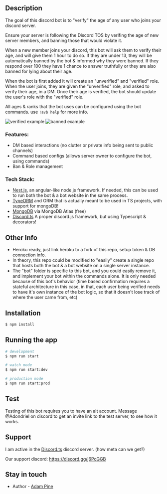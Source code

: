 ## Description
The goal of this discord bot is to "verify" the age of any user who joins your discord server.

Ensure your server is following the Discord TOS by verifing the age of new server members, and banning those that would violate it.

When a new member joins your discord, this bot will ask them to verify their age, and will give them 1 hour to do so.
If they are under 13, they will be automatically banned by the bot & informed why they were banned.
If they respond over 100 they have 1 chance to answer truthfully or they are also banned for lying about their age.

When the bot is first added it will create an "unverified" and "verified" role.
When the user joins, they are given the "unverified" role, and asked to verify their age, in a DM.
Once their age is verified, the bot should update the user's role with the "verified" role.

All ages & ranks that the bot uses can be configured using the bot commands.
use `!avb help` for more info.

![verified example](https://i.imgur.com/vYeuged.png)
![banned example](https://i.imgur.com/j1C36kU.png)

### Features:
  - DM based interactions (no clutter or private info being sent to public channels)
  - Command based configs (allows server owner to configure the bot, using commands)
  - Ban & Role management


### Tech Stack:
  - [Nest.js](https://nestjs.com/), an angular-like node.js framework. If needed, this can be used to run both the bot & a bot website in the same process.
  - [TypeORM](https://typeorm.io/#/) and ORM that is actually meant to be used in TS projects, with support for mongoDB!
  - [MongoDB](https://www.mongodb.com/cloud/atlas) via MongoDB Atlas (free)
  - [Discord.ts](https://github.com/OwenCalvin/discord.ts) A proper discord.js framework, but using Typescript & decorators!

## Other Info
  - Heroku ready, just link heroku to a fork of this repo, setup token & DB connection info.
  - In theory, this repo could be modified to "easily" create a single repo that hosts both the bot & a bot website on a single server instance.
  - The "bot" folder is specific to this bot, and you could easily remove it, and implement your bot within the commands alone. It is only needed because of this bot's behavior (time based confirmation requires a stateful architecture in this case, in that, each user being verified needs to have it's own instance of the bot logic, so that it doesn't lose track of where the user came from, etc)

## Installation

```bash
$ npm install
```

## Running the app

```bash
# development
$ npm run start

# watch mode
$ npm run start:dev

# production mode
$ npm run start:prod
```

## Test
Testing of this bot requires you to have an alt account.
Message @Adondriel on discord to get an invite link to the test server, to see how it works.

## Support
I am active in the [Discord.ts](https://github.com/OwenCalvin/discord.ts) discord server. (how meta can we get?)

Our support discord: https://discord.gg/j6PcGGB

## Stay in touch
- Author - [Adam Pine](https://adampine.me)
